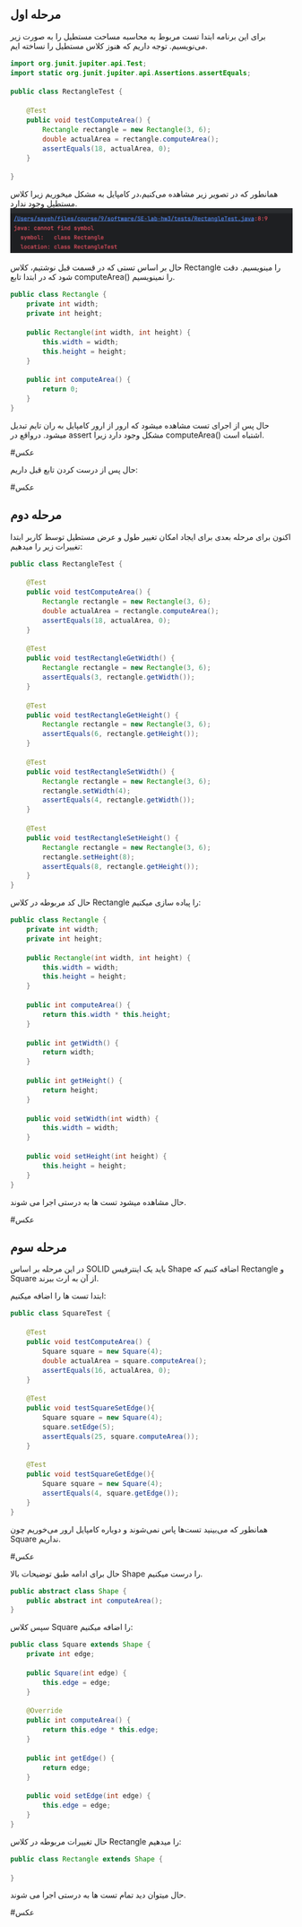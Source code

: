 ## مرحله اول 

برای این برنامه ابتدا تست مربوط به محاسبه مساحت مستطیل را به صورت زیر می‌نویسیم. توجه داریم که هنوز کلاس مستطیل را نساخته ایم. 

```java
import org.junit.jupiter.api.Test;
import static org.junit.jupiter.api.Assertions.assertEquals;

public class RectangleTest {

    @Test
    public void testComputeArea() {
        Rectangle rectangle = new Rectangle(3, 6);
        double actualArea = rectangle.computeArea();
        assertEquals(18, actualArea, 0);
    }

}
```

همانطور که در تصویر زیر مشاهده می‌کنیم،‌در کامپایل به مشکل میخوریم زیرا کلاس مستطیل وجود ندارد. 
![](images/image.png)

حال بر اساس تستی که در قسمت قبل نوشتیم، کلاس Rectangle را مینویسیم. دقت شود که در ابتدا تابع computeArea() را نمینویسیم.

```java
public class Rectangle {
    private int width;
    private int height;

    public Rectangle(int width, int height) {
        this.width = width;
        this.height = height;
    }

    public int computeArea() {
        return 0;
    }
}
```
حال پس از اجرای تست مشاهده میشود که ارور از ارور کامپایل به ران تایم تبدیل میشود. درواقع در assert مشکل وجود دارد زیرا computeArea() اشتباه است.

#عکس


حال پس از درست کردن تابع قبل داریم:

#عکس

## مرحله دوم
اکنون برای مرحله بعدی برای ایجاد امکان تغییر طول و عرض مستطیل توسط کاربر ابتدا تغییرات زیر را میدهیم:

```java
public class RectangleTest {

    @Test
    public void testComputeArea() {
        Rectangle rectangle = new Rectangle(3, 6);
        double actualArea = rectangle.computeArea();
        assertEquals(18, actualArea, 0);
    }

    @Test
    public void testRectangleGetWidth() {
        Rectangle rectangle = new Rectangle(3, 6);
        assertEquals(3, rectangle.getWidth());
    }

    @Test
    public void testRectangleGetHeight() {
        Rectangle rectangle = new Rectangle(3, 6);
        assertEquals(6, rectangle.getHeight());
    }

    @Test
    public void testRectangleSetWidth() {
        Rectangle rectangle = new Rectangle(3, 6);
        rectangle.setWidth(4);
        assertEquals(4, rectangle.getWidth());
    }

    @Test
    public void testRectangleSetHeight() {
        Rectangle rectangle = new Rectangle(3, 6);
        rectangle.setHeight(8);
        assertEquals(8, rectangle.getHeight());
    }
}
```

حال کد مربوطه در کلاس Rectangle را پیاده سازی میکنیم:

```java
public class Rectangle {
    private int width;
    private int height;

    public Rectangle(int width, int height) {
        this.width = width;
        this.height = height;
    }

    public int computeArea() {
        return this.width * this.height;
    }

    public int getWidth() {
        return width;
    }

    public int getHeight() {
        return height;
    }

    public void setWidth(int width) {
        this.width = width;
    }

    public void setHeight(int height) {
        this.height = height;
    }
}
```

حال مشاهده میشود تست ها به درستی اجرا می شوند.

#عکس

## مرحله سوم

در این مرحله بر اساس SOLID باید یک اینترفیس Shape اضافه کنیم که Rectangle و Square از آن به ارث ببرند.

ابتدا تست ها را اضافه میکنیم:

```java
public class SquareTest {

    @Test
    public void testComputeArea() {
        Square square = new Square(4);
        double actualArea = square.computeArea();
        assertEquals(16, actualArea, 0);
    }

    @Test
    public void testSquareSetEdge(){
        Square square = new Square(4);
        square.setEdge(5);
        assertEquals(25, square.computeArea());
    }

    @Test
    public void testSquareGetEdge(){
        Square square = new Square(4);
        assertEquals(4, square.getEdge());
    }
}
```
همانطور که می‌بینید تست‌ها پاس نمی‌شوند و دوباره کامپایل ارور می‌خوریم چون Square نداریم.

#عکس

حال برای ادامه طبق توضیحات بالا Shape را درست میکنیم.

```java
public abstract class Shape {
    public abstract int computeArea();
}
```

سپس کلاس Square را اضافه میکنیم:

```java
public class Square extends Shape {
    private int edge;

    public Square(int edge) {
        this.edge = edge;
    }

    @Override
    public int computeArea() {
        return this.edge * this.edge;
    }

    public int getEdge() {
        return edge;
    }

    public void setEdge(int edge) {
        this.edge = edge;
    }
}
```

حال تغییرات مربوطه در کلاس Rectangle را میدهیم:
```java
public class Rectangle extends Shape {
    
}
```

حال میتوان دید تمام تست ها به درستی اجرا می شوند.

#عکس
